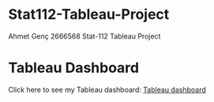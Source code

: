 # Stat112-Tableau-Project
Ahmet Genç 2666568 Stat-112 Tableau Project
# Tableau Dashboard

Click here to see my Tableau dashboard: [Tableau dashboard](https://public.tableau.com/shared/TWJ5BK8G7?:display_count=n&:origin=viz_share_link) 
